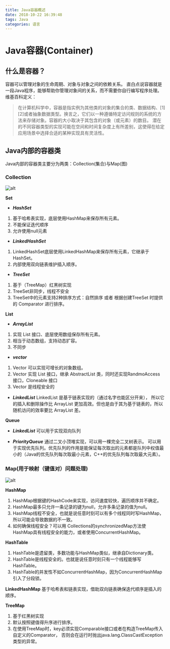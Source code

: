 ```yaml
---
title: Java容器概述
date: 2018-10-22 16:39:48
tags: Java
categories: 语言
---
```


# Java容器(Container)

## 什么是容器？

容器可以管理对象的生命周期、对象与对象之间的依赖关系。
直白点说容器就是一段Java程序，能够帮助你管理对象间的关系，而不需要你自行编写程序处理。
维基百科定义：
> 在计算机科学中，容器是指实例为其他类的对象的集合的类、数据结构、[1][2]或者抽象数据类型。换言之，它们以一种遵循特定访问规则的系统的方法来存储对象。容器的大小取决于其包含的对象（或元素）的数目。
潜在的不同容器类型的实现可能在空间和时间复杂度上有所差别，这使得在给定应用场景中选择合适的某种实现具有灵活性。

<!-- more -->

## Java内部的容器类

Java内部的容器类主要分为两类：Collection(集合)与Map(图)

### Collection

![alt](http://pc5wd3ju6.bkt.clouddn.com/java-collections.png)

**Set**

- ***HashSet***
1. 基于哈希表实现，底层使用HashMap来保存所有元素。
2. 不能保证迭代顺序
3. 允许使用null元素

- ***LinkedHashSet***
1. LinkedHashSet底层使用LinkedHashMap来保存所有元素，它继承于HashSet。
2. 内部使用双向链表维护插入顺序。

- ***TreeSet***
1. 基于（TreeMap）红黑树实现
2. TreeSet非同步，线程不安全
3. TreeSet中的元素支持2种排序方式：自然排序 或者 根据创建TreeSet 时提供的 Comparator 进行排序。

**List**

- ***ArrayList***
1. 实现 List 接口、底层使用数组保存所有元素。
2. 相当于动态数组，支持动态扩容。
3. 不同步

- ***vector***
1. Vector 可以实现可增长的对象数组。
2. Vector 实现 List 接口，继承 AbstractList 类，同时还实现RandmoAccess 接口，Cloneable 接口
3. Vector 是线程安全的

- ***LinkedList***
LinkedList 是基于链表实现的（通过名字也能区分开来），
所以它的插入和删除操作比 ArrayList 更加高效。但也是由于其为基于链表的，所以随机访问的效率要比 ArrayList 差。

**Queue**

- ***LinkedList***
可以用于实现双向队列

- ***PriorityQueue***
通过二叉小顶堆实现，可以用一棵完全二叉树表示。
可以用于实现优先队列。优先队列的作用是能保证每次取出的元素都是队列中权值最小的（Java的优先队列每次取最小元素，C++的优先队列每次取最大元素）。
### Map(用于映射（键值对）问题处理)

![alt](http://pc5wd3ju6.bkt.clouddn.com/java-collections1.png)

**HashMap**
1. HashMap根据键的HashCode来实现，访问速度较快，遍历顺序并不确定。
2. HashMap最多只允许一条记录的键为null，允许多条记录的值为null。
3. HashMap线程不安全，也就是说任意时刻可以有多个线程同时写HashMap，所以可能会导致数据的不一致。
4. 如何确保线程安全？可以用 Collections的synchronizedMap方法使HashMap具有线程安全的能力，或者使用ConcurrentHashMap。

**HashTable**
1. HashTable是遗留类，多数功能与HashMap类似，继承自Dictionary类。
2. HashTable是线程安全的。也就是说任意时刻只有一个线程能够写HashTable。
3. HashTable的并发性不如ConcurrentHashMap，因为ConcurrentHashMap引入了分段锁。

**LinkedHashMap**
基于哈希表和链表实现，借助双向链表确保迭代顺序是插入的顺序。

**TreeMap**
1. 基于红黑树实现
2. 默认按照键值得升序进行排序。
3. 在使用TreeMap时，key必须实现Comparable接口或者在构造TreeMap传入自定义的Comparator，
否则会在运行时抛出java.lang.ClassCastException类型的异常。
